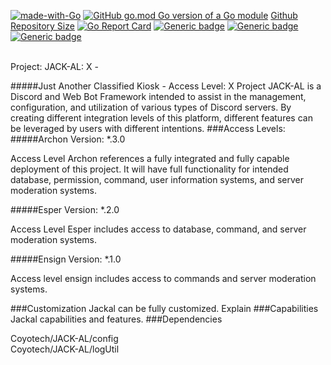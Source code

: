 [![made-with-Go](https://img.shields.io/badge/Made%20with-Go-1f425f.svg)](http://golang.org)
[![GitHub go.mod Go version of a Go module](https://img.shields.io/github/go-mod/go-version/gomods/athens.svg)](https://github.com/gomods/athens)
[Github Repository Size](https://img.shields.io/github/repo-size/CoyoTan/JACK-AL)
[![Go Report Card](https://goreportcard.com/badge/github.com/CoyoTan/JACK-AL)](https://goreportcard.com/report/github.com/CoyoTan/JACK-AL)
[![Generic badge](https://img.shields.io/badge/Ensign-0.0.9-GREEN.svg)](https://shields.io/)
[![Generic badge](https://img.shields.io/badge/Esper-0.0.0-BLUE.svg)](https://shields.io/)
[![Generic badge](https://img.shields.io/badge/Archon-0.0.0-RED.svg)](https://shields.io/)

<br>
Project: JACK-AL: X
-

#####Just Another Classified Kiosk - Access Level: X
Project JACK-AL is a Discord and Web Bot Framework intended to assist in the management, configuration, and utilization of various types of Discord servers. By creating different integration levels of this platform, different features can be leveraged by users with different intentions. 
###Access Levels:<br>
#####Archon Version: \*.3.0
<p>
Access Level Archon references a fully integrated and fully capable deployment of this project. It will have full functionality for intended database, permission, command, user information systems, and server moderation systems.
</p>

#####Esper Version: \*.2.0
<p>
Access Level Esper includes access to database, command, and server moderation systems.
</p>

#####Ensign Version: \*.1.0
<p>
Access level ensign includes access to commands and server moderation systems. 
</p>

###Customization 
Jackal can be fully customized. Explain
###Capabilities
Jackal capabilities and features.
###Dependencies
<p>
Coyotech/JACK-AL/config     <br>
Coyotech/JACK-AL/logUtil
</P>
